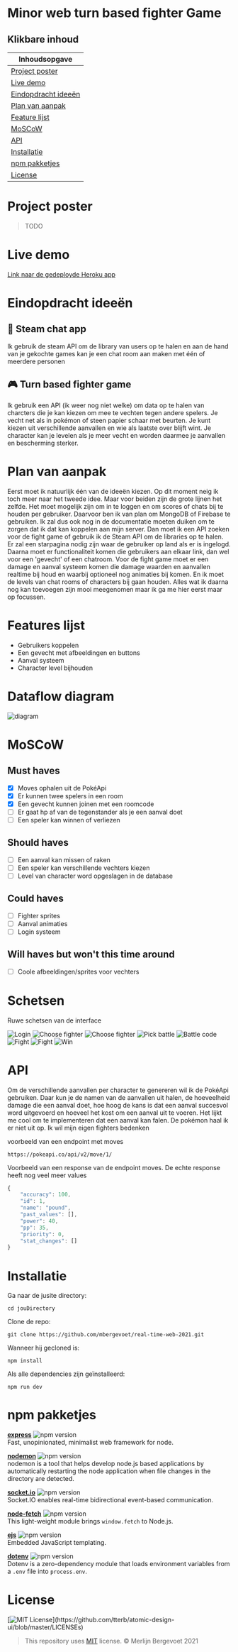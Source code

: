 # Minor web turn based fighter Game

## Klikbare inhoud

| Inhoudsopgave                                |
| -------------------------------------------- |
| [Project poster](#Project-poster)            |
| [Live demo](#Live-demo)                      |
| [Eindopdracht ideeën](#Eindopdracht-ideeën ) |
| [Plan van aanpak](#Plan-van-aanpak)          |
| [Feature lijst](#Feature-lijst)              |
| [MoSCoW](#MoSCoW)                            |    
| [API](#API)                                  |
| [Installatie](#Installatie)                  | 
| [npm pakketjes](#npm-pakketjes)              |
| [License](#License)                          |

<!-- :flower_playing_cards:  -->
# Project poster

> TODO

<!-- :computer: -->
# Live demo

[Link naar de gedeployde Heroku app]()

<!-- :bulb:  -->
# Eindopdracht ideeën

## :incoming_envelope: Steam chat app

Ik gebruik de steam API om de library van users op te halen en aan de hand van je gekochte games kan je een chat room aan maken met één of meerdere personen

## :video_game: Turn based fighter game

Ik gebruik een API (ik weer nog niet welke) om data op te halen van charcters die je kan kiezen om mee te vechten tegen andere spelers. Je vecht net als in pokémon of steen papier schaar met beurten. Je kunt kiezen uit verschillende aanvallen en wie als laatste over blijft wint. Je character kan je levelen als je meer vecht en worden daarmee je aanvallen en bescherming sterker.

# Plan van aanpak

Eerst moet ik natuurlijk één van de ideeën kiezen. Op dit moment neig ik toch meer naar het tweede idee. Maar voor beiden zijn de grote lijnen het zelfde. Het moet mogelijk zijn 
om in te loggen en om scores of chats bij te houden per gebruiker. Daarvoor ben ik van plan om MongoDB of Firebase te gebruiken. Ik zal dus ook nog in de documentatie moeten duiken
om te zorgen dat ik dat kan koppelen aan mijn server. Dan moet ik een API zoeken voor de fight game of gebruik ik de Steam API om de libraries op te halen. Er zal een starpagina nodig zijn
waar de gebruiker op land als er is ingelogd. Daarna moet er functionaliteit komen die gebruikers aan elkaar link, dan wel voor een 'gevecht' of een chatroom. Voor de fight game
moet er een damage en aanval systeem komen die damage waarden en aanvallen realtime bij houd en waarbij optioneel nog animaties bij komen. En ik moet de levels van chat rooms of characters
bij gaan houden. Alles wat ik daarna nog kan toevoegen zijn mooi meegenomen maar ik ga me hier eerst maar op focussen.

# Features lijst

- Gebruikers koppelen
- Een gevecht met afbeeldingen en buttons
- Aanval systeem
- Character level bijhouden

# Dataflow diagram

![diagram](https://i.imgur.com/ptyzbBk.png)

# MoSCoW

## Must haves

- [x] Moves ophalen uit de PokéApi
- [x] Er kunnen twee spelers in een room 
- [x] Een gevecht kunnen joinen met een roomcode
- [ ] Er gaat hp af van de tegenstander als je een aanval doet
- [ ] Een speler kan winnen of verliezen

## Should haves

- [ ] Een aanval kan missen of raken
- [ ] Een speler kan verschillende vechters kiezen
- [ ] Level van character word opgeslagen in de database

## Could haves

- [ ] Fighter sprites
- [ ] Aanval animaties
- [ ] Login systeem

## Will haves but won't this time around

- [ ] Coole afbeeldingen/sprites voor vechters

# Schetsen

Ruwe schetsen van de interface

![Login](https://i.imgur.com/86DvKqA.jpg)
![Choose fighter](https://i.imgur.com/hNmhcxP.jpg)
![Choose fighter](https://i.imgur.com/IATE3I4.jpg)
![Pick battle](https://i.imgur.com/mUgZIVG.jpg)
![Battle code](https://i.imgur.com/V0iZ8tm.jpg)
![Fight](https://i.imgur.com/MhP1jpo.jpg)
![Fight](https://i.imgur.com/XToOl81.jpg)
![Win](https://i.imgur.com/2xQySzg.jpg)

# API 

Om de verschillende aanvallen per character te genereren wil ik de PokéApi gebruiken. 
Daar kun je de namen van de aanvallen uit halen, de hoeveelheid damage die een aanval doet, hoe hoog de kans is dat een aanval succesvol word uitgevoerd en hoeveel het kost om een
aanval uit te voeren. Het lijkt me cool om te implementeren dat een aanval kan falen. De pokémon haal ik er niet uit op. Ik wil mijn eigen fighters bedenken

voorbeeld van een endpoint met moves

`https://pokeapi.co/api/v2/move/1/`

Voorbeeld van een response van de endpoint moves. De echte response heeft nog veel meer values

```js
{
    "accuracy": 100,
    "id": 1,
    "name": "pound",
    "past_values": [],
    "power": 40,
    "pp": 35,
    "priority": 0,
    "stat_changes": []
}
```
 <!-- :electric_plug: -->
# Installatie

Ga naar de jusite directory:

```
cd jouDirectory
```

Clone de repo:

```
git clone https://github.com/mbergevoet/real-time-web-2021.git
```

Wanneer hij gecloned is:

```
npm install
```

Als alle dependencies zijn geïnstalleerd:

```
npm run dev
```
# npm pakketjes

**[express](https://www.npmjs.com/package/express)** ![npm version](https://img.shields.io/npm/v/express.svg)<br>
Fast, unopinionated, minimalist web framework for node.

**[nodemon](https://www.npmjs.com/package/nodemon)** ![npm version](https://camo.githubusercontent.com/7d7dcc8440368062ac5d89541a5fe154a375548ecb242badc7e01c4618566204/68747470733a2f2f62616467652e667572792e696f2f6a732f6e6f64656d6f6e2e737667)<br>
nodemon is a tool that helps develop node.js based applications by automatically restarting the node application when file changes in the directory are detected.

**[socket.io](https://www.npmjs.com/package/socket.io)** ![npm version](https://camo.githubusercontent.com/edfde2e9382e2a523f45160d7390aa6a09de12c26ad9d3da0dff71f368e81297/68747470733a2f2f62616467652e667572792e696f2f6a732f736f636b65742e696f2e737667)<br>
Socket.IO enables real-time bidirectional event-based communication.

**[node-fetch](https://www.npmjs.com/package/node-fetch)** ![npm version](https://flat.badgen.net/npm/v/node-fetch)<br>
This light-weight module brings `window.fetch` to Node.js.

**[ejs](https://www.npmjs.com/package/ejs)** ![npm version](https://camo.githubusercontent.com/b87295b05c6caa5501d94643be07f827db9b217273312b133c870dcba76a91d3/68747470733a2f2f696d672e736869656c64732e696f2f7472617669732f6d64652f656a732f6d61737465722e7376673f7374796c653d666c6174)<br>
Embedded JavaScript templating.

**[dotenv](https://www.npmjs.com/package/dotenv)** ![npm version](https://img.shields.io/npm/v/dotenv.svg?style=flat-square)<br>
Dotenv is a zero-dependency module that loads environment variables from a `.env` file into `process.env`.

<!-- :bookmark_tabs: -->
# License

[![MIT License](https://img.shields.io/apm/l/atomic-design-ui.svg?)](https://github.com/tterb/atomic-design-ui/blob/master/LICENSEs)

> This repository uses [MIT](https://github.com/mbergevoet/iCOV-redesign/blob/master/LICENSE) license. © Merlijn Bergevoet 2021

<!-- Here are some hints for your project! -->

<!-- Start out with a title and a description -->

<!-- Add a link to your live demo in Github Pages 🌐-->

<!-- ☝️ replace this description with a description of your own work -->

<!-- replace the code in the /docs folder with your own, so you can showcase your work with GitHub Pages 🌍 -->

<!-- Add a nice image here at the end of the week, showing off your shiny frontend 📸 -->

<!-- Maybe a table of contents here? 📚 -->

<!-- How about a section that describes how to install this project? 🤓 -->

<!-- ...but how does one use this project? What are its features 🤔 -->

<!-- What external data source is featured in your project and what are its properties 🌠 -->

<!-- This would be a good place for your data life cycle ♻️-->

<!-- Maybe a checklist of done stuff and stuff still on your wishlist? ✅ -->

<!-- How about a license here? 📜  -->
